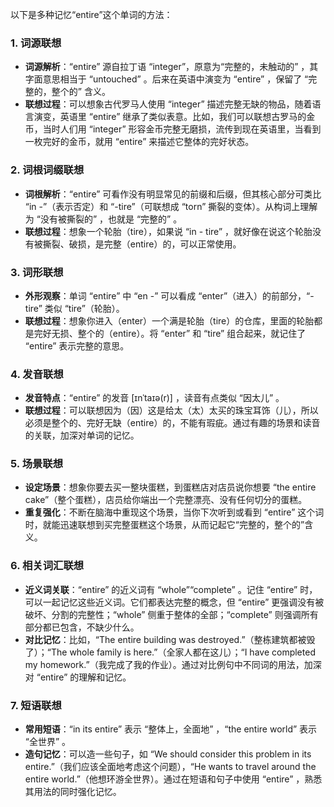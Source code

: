 以下是多种记忆“entire”这个单词的方法：

### 1. 词源联想
 - **词源解析**：“entire” 源自拉丁语 “integer”，原意为“完整的，未触动的” ，其字面意思相当于 “untouched” 。后来在英语中演变为 “entire” ，保留了 “完整的，整个的” 含义。
 - **联想过程**：可以想象古代罗马人使用 “integer” 描述完整无缺的物品，随着语言演变，英语里 “entire” 继承了类似表意。比如，我们可以联想古罗马的金币，当时人们用 “integer” 形容金币完整无磨损，流传到现在英语里，当看到一枚完好的金币，就用 “entire” 来描述它整体的完好状态。

### 2. 词根词缀联想
 - **词根解析**：“entire” 可看作没有明显常见的前缀和后缀，但其核心部分可类比 “in -”（表示否定）和 “-tire”（可联想成 “torn” 撕裂的变体）。从构词上理解为 “没有被撕裂的” ，也就是 “完整的” 。
 - **联想过程**：想象一个轮胎（tire），如果说 “in - tire” ，就好像在说这个轮胎没有被撕裂、破损，是完整（entire）的，可以正常使用。

### 3. 词形联想
 - **外形观察**：单词 “entire” 中 “en -” 可以看成 “enter”（进入）的前部分，“-tire” 类似 “tire”（轮胎）。
 - **联想过程**：想象你进入（enter）一个满是轮胎（tire）的仓库，里面的轮胎都是完好无损、整个的（entire）。将 “enter” 和 “tire” 组合起来，就记住了 “entire” 表示完整的意思。

### 4. 发音联想
 - **发音特点**：“entire” 的发音 [ɪnˈtaɪə(r)] ，读音有点类似 “因太儿” 。
 - **联想过程**：可以联想因为（因）这是给太（太）太买的珠宝耳饰（儿），所以必须是整个的、完好无缺（entire）的，不能有瑕疵。通过有趣的场景和读音的关联，加深对单词的记忆。

### 5. 场景联想
 - **设定场景**：想象你要去买一整块蛋糕，到蛋糕店对店员说你想要 “the entire cake”（整个蛋糕），店员给你端出一个完整漂亮、没有任何切分的蛋糕。
 - **重复强化**：不断在脑海中重现这个场景，当你下次听到或看到 “entire” 这个词时，就能迅速联想到买完整蛋糕这个场景，从而记起它“完整的，整个的”含义。

### 6. 相关词汇联想
 - **近义词关联**：“entire” 的近义词有 “whole”“complete” 。记住 “entire” 时，可以一起记忆这些近义词。它们都表达完整的概念，但 “entire” 更强调没有被破坏、分割的完整性；“whole” 侧重于整体的全部；“complete” 则强调所有部分都已包含，不缺少什么。
 - **对比记忆**：比如，“The entire building was destroyed.”（整栋建筑都被毁了）；“The whole family is here.”（全家人都在这儿）；“I have completed my homework.”（我完成了我的作业）。通过对比例句中不同词的用法，加深对 “entire” 的理解和记忆。

### 7. 短语联想
 - **常用短语**：“in its entire” 表示 “整体上，全面地”  ，“the entire world” 表示 “全世界” 。
 - **造句记忆**：可以造一些句子，如 “We should consider this problem in its entire.”（我们应该全面地考虑这个问题），“He wants to travel around the entire world.”（他想环游全世界）。通过在短语和句子中使用 “entire” ，熟悉其用法的同时强化记忆。 